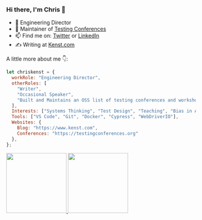 ### Hi there, I'm Chris 👋 

- 🤖 Engineering Director
- 🔭 Maintainer of [Testing Conferences](http://github.com/testingconferences/testingconferences.github.io/)
- 📫 Find me on: [Twitter](https://twitter.com/ckenst) or [LinkedIn](https://www.linkedin.com/in/ckenst)
- ✍️ Writing at [Kenst.com](https://www.kenst.com)

A little more about me 👇: 

```javascript
let chriskenst = {
  workRole: "Engineering Director",
  otherRoles: [
    "Writer",
    "Occasional Speaker",
    "Built and Maintains an OSS list of testing conferences and workshops",
  ],
  Interests: ["Systems Thinking", "Test Design", "Teaching", "Bias in AI"],
  Tools: ["VS Code", "Git", "Docker", "Cypress", "WebDriverIO"],
  Websites: {
    Blog: "https://www.kenst.com",
    Conferences: "https://testingconferences.org"
  },
};
```

<a href="https://github.com/ckenst">
  <img height="160em" src="https://github-readme-stats.vercel.app/api?username=ckenst&count_private=true&show_icons=true">
  <img height="160em" src="https://github-readme-stats.vercel.app/api/top-langs/?username=ckenst&hide=postscript&layout=compact">
</a>
<!--
**ckenst/ckenst** is a ✨ _special_ ✨ repository because its `README.md` (this file) appears on your GitHub profile.

Here are some ideas to get you started:

- 🔭 I’m currently working on ...
- 🌱 I’m currently learning ...
- 👯 I’m looking to collaborate on ...
- 🤔 I’m looking for help with ...
 ...
- 😄 Pronouns: ...
- ⚡ Fun fact: ...
![img](https://pbs.twimg.com/profile_banners/214186679/1594165150/1500x500)
-->
